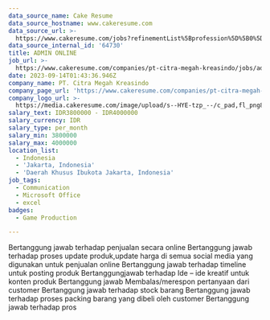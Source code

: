 ```yaml
---
data_source_name: Cake Resume
data_source_hostname: www.cakeresume.com
data_source_url: >-
  https://www.cakeresume.com/jobs?refinementList%5Bprofession%5D%5B0%5D=game-production&range%5Bsalary_range%5D%5Bmin%5D=100000
data_source_internal_id: '64730'
title: ADMIN ONLINE
job_url: >-
  https://www.cakeresume.com/companies/pt-citra-megah-kreasindo/jobs/admin-online-d06bf3
date: 2023-09-14T01:43:36.946Z
company_name: PT. Citra Megah Kreasindo
company_page_url: 'https://www.cakeresume.com/companies/pt-citra-megah-kreasindo'
company_logo_url: >-
  https://media.cakeresume.com/image/upload/s--HYE-tzp_--/c_pad,fl_png8,h_200,w_200/v1693463082/x8pngtlwrvsnca9eetya.png
salary_text: IDR3800000 - IDR4000000
salary_currency: IDR
salary_type: per_month
salary_min: 3800000
salary_max: 4000000
location_list:
  - Indonesia
  - 'Jakarta, Indonesia'
  - 'Daerah Khusus Ibukota Jakarta, Indonesia'
job_tags:
  - Communication
  - Microsoft Office
  - excel
badges:
  - Game Production

---
```


Bertanggung jawab terhadap penjualan secara online Bertanggung jawab terhadap proses update produk,update harga di semua social media yang digunakan untuk penjualan online Bertanggung jawab terhadap timeline untuk posting produk Bertanggungjawab terhadap Ide – ide kreatif untuk konten produk Bertanggung jawab Membalas/merespon pertanyaan dari customer Bertanggung jawab terhadap stock barang Bertanggung jawab terhadap proses packing barang yang dibeli oleh customer Bertanggung jawab terhadap pros